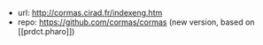 
- url: http://cormas.cirad.fr/indexeng.htm
- repo: https://github.com/cormas/cormas (new version, based on [[prdct.pharo]])